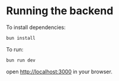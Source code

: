 # Running the backend

To install dependencies:

```sh
bun install
```

To run:

```sh
bun run dev
```

open [http://localhost:3000](http://localhost:3000) in your browser.

